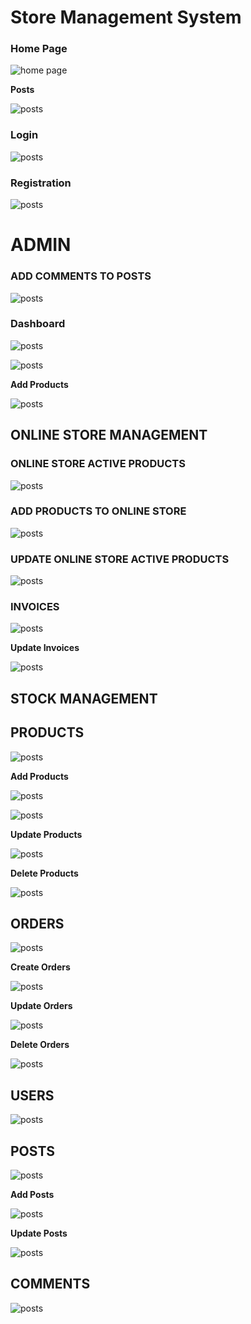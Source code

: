 # Store Management System

### Home Page

![home page](readme/home_page_1.JPG)

**Posts**

![posts](readme/post_1.JPG)

### Login

![posts](readme/login_1.JPG)

### Registration

![posts](readme/registration_1.JPG)

# ADMIN

### ADD COMMENTS TO POSTS

![posts](readme/add_comments.JPG)

### Dashboard

![posts](readme/admin_dashboard.JPG)

![posts](readme/admin_dashboard_2.JPG)

**Add Products**

![posts](readme/update_user.JPG)

## ONLINE STORE MANAGEMENT

### ONLINE STORE ACTIVE PRODUCTS

![posts](readme/online_store_products.JPG)

### ADD PRODUCTS TO ONLINE STORE

![posts](readme/add_online_products.JPG)

### UPDATE ONLINE STORE ACTIVE PRODUCTS

![posts](readme/update_online_prodcuts.JPG)

### INVOICES

![posts](readme/view_invoice.JPG)

**Update Invoices**

![posts](readme/update_invoices.JPG)

## STOCK MANAGEMENT

## PRODUCTS

![posts](readme/products_1.JPG)

**Add Products**

![posts](readme/add_products_1.JPG)

![posts](readme/add_products_2.JPG)

**Update Products**

![posts](readme/update_product_1.JPG)

**Delete Products**

![posts](readme/delete_product_1.JPG)

## ORDERS

![posts](readme/orders_view_1.JPG)

**Create Orders**

![posts](readme/create_order_1.JPG)

**Update Orders**

![posts](readme/update_orders_1.JPG)

**Delete Orders**

![posts](readme/delete_order_1.JPG)

## USERS

![posts](readme/view_users_1.JPG)

## POSTS

![posts](readme/view_posta.JPG)

**Add Posts**

![posts](readme/add_posts.JPG)

**Update Posts**

![posts](readme/update%20posts.JPG)

## COMMENTS

![posts](readme/view_comments.JPG)

